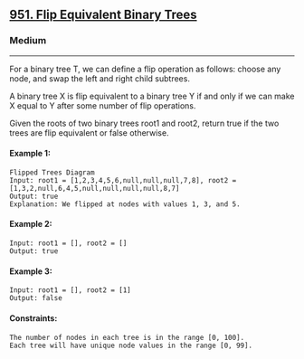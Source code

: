 [951. Flip Equivalent Binary Trees](https://leetcode.com/problems/flip-equivalent-binary-trees/?envType=daily-question&envId=2024-10-24)
---------------------------------------------------------------------------------------------------------------------------------------------

### Medium
---------------------------------------------------------------------------------------------------------------------------------------------

For a binary tree T, we can define a flip operation as follows: choose any node, and swap the left and right child subtrees.

A binary tree X is flip equivalent to a binary tree Y if and only if we can make X equal to Y after some number of flip operations.

Given the roots of two binary trees root1 and root2, return true if the two trees are flip equivalent or false otherwise.

#### Example 1:
```
Flipped Trees Diagram
Input: root1 = [1,2,3,4,5,6,null,null,null,7,8], root2 = [1,3,2,null,6,4,5,null,null,null,null,8,7]
Output: true
Explanation: We flipped at nodes with values 1, 3, and 5.
```
#### Example 2:
```
Input: root1 = [], root2 = []
Output: true
```
#### Example 3:
```
Input: root1 = [], root2 = [1]
Output: false
```
#### Constraints:
```
The number of nodes in each tree is in the range [0, 100].
Each tree will have unique node values in the range [0, 99].
```
